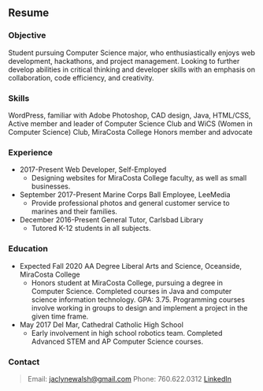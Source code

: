 ## Resume

### Objective

Student pursuing Computer Science major, who enthusiastically enjoys web
development, hackathons, and project management. Looking to further
develop abilities in critical thinking and developer skills with an emphasis on
collaboration, code efficiency, and creativity.

### Skills

WordPress, familiar with Adobe Photoshop, CAD design, Java, HTML/CSS,
Active member and leader of Computer Science Club and WiCS (Women in
Computer Science) Club, MiraCosta College Honors member and advocate

### Experience 

* 2017-Present Web Developer, Self-Employed
    * Designing websites for MiraCosta College faculty, as well as small businesses.
* September 2017-Present Marine Corps Ball Employee, LeeMedia
    * Provide professional photos and general customer service to marines and their families.
* December 2016-Present General Tutor, Carlsbad Library
    * Tutored K-12 students in all subjects.

### Education

* Expected Fall 2020 AA Degree Liberal Arts and Science, Oceanside, MiraCosta College
     * Honors student at MiraCosta College, pursuing a degree in Computer Science. Completed courses in Java and computer science information technology. GPA: 3.75. Programming courses involve working in groups to design and implement a project in the given time frame.
* May 2017 Del Mar, Cathedral Catholic High School
    * Early involvement in high school robotics team. Completed Advanced STEM and AP Computer Science courses.

### Contact 

>Email: jaclynewalsh@gmail.com
>Phone: 760.622.0312
>[LinkedIn](https://www.linkedin.com/in/jaclynewalsh/)

